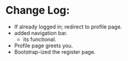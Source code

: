 # Change Log:
 - If already logged in; redirect to profile page.
 - added navigation bar.
    + its functional.
 - Profile page greets you.
 - Bootstrap-ized the register page.
